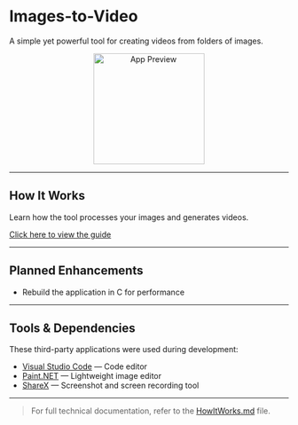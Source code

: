 # Images-to-Video

A simple yet powerful tool for creating videos from folders of images.

<p align="center">
  <img width="200" src="https://github.com/user-attachments/assets/470cad39-d420-41c7-b017-e43e8feb7d79" alt="App Preview"/>
</p>

---

## How It Works

Learn how the tool processes your images and generates videos.

[Click here to view the guide](HowItWorks.md)

---

## Planned Enhancements

- Rebuild the application in C for performance

---

## Tools & Dependencies

These third-party applications were used during development:

- [Visual Studio Code](https://code.visualstudio.com/) — Code editor
- [Paint.NET](https://www.getpaint.net/) — Lightweight image editor
- [ShareX](https://getsharex.com/) — Screenshot and screen recording tool

---

> For full technical documentation, refer to the [HowItWorks.md](HowItWorks.md) file.
